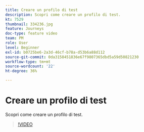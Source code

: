 ```yaml
---
title: Creare un profilo di test
description: Scopri come creare un profilo di test.
kt: 7529
thumbnail: 334236.jpg
feature: Journeys
doc-type: feature video
team: PM
role: User
level: Beginner
exl-id: b0725be6-2a3d-46cf-b78a-d53b6a88d112
source-git-commit: 0da3158451836e67f9807365dbd5a59d50821230
workflow-type: tm+mt
source-wordcount: '22'
ht-degree: 36%

---
```


# Creare un profilo di test

Scopri come creare un profilo di test.

>[!VIDEO](https://video.tv.adobe.com/v/334236?quality=12)
